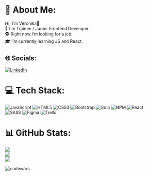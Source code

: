 # 💫 About Me:
Hi, I`m Veronika👋<br>🤖 I'm Trainee / Junior Frontend Developer.<br>🕵️ Right now I'm looking for a job.<br>🎓 I’m currently learning JS and React.


## 🌐 Socials:
[![LinkedIn](https://img.shields.io/badge/LinkedIn-%230077B5.svg?logo=linkedin&logoColor=white)]([https://linkedin.com/in/https://www.linkedin.com/in/veronika-yaskina-882b72194/](https://www.linkedin.com/in/veronika-yaskina-882b72194/)) 

# 💻 Tech Stack:
![JavaScript](https://img.shields.io/badge/javascript-%23323330.svg?style=for-the-badge&logo=javascript&logoColor=%23F7DF1E) ![HTML5](https://img.shields.io/badge/html5-%23E34F26.svg?style=for-the-badge&logo=html5&logoColor=white) ![CSS3](https://img.shields.io/badge/css3-%231572B6.svg?style=for-the-badge&logo=css3&logoColor=white) ![Bootstrap](https://img.shields.io/badge/bootstrap-%23563D7C.svg?style=for-the-badge&logo=bootstrap&logoColor=white) ![Gulp](https://img.shields.io/badge/GULP-%23CF4647.svg?style=for-the-badge&logo=gulp&logoColor=white) ![NPM](https://img.shields.io/badge/NPM-%23000000.svg?style=for-the-badge&logo=npm&logoColor=white) ![React](https://img.shields.io/badge/react-%2320232a.svg?style=for-the-badge&logo=react&logoColor=%2361DAFB) ![SASS](https://img.shields.io/badge/SASS-hotpink.svg?style=for-the-badge&logo=SASS&logoColor=white) 	![Figma](https://img.shields.io/badge/figma-%23F24E1E.svg?style=for-the-badge&logo=figma&logoColor=white) ![Trello](https://img.shields.io/badge/Trello-%23026AA7.svg?style=for-the-badge&logo=Trello&logoColor=white)
# 📊 GitHub Stats:
![](https://github-readme-stats.vercel.app/api?username=XBOSTIK&theme=react&hide_border=false&include_all_commits=false&count_private=false)<br/>
![](https://github-readme-streak-stats.herokuapp.com/?user=XBOSTIK&theme=react&hide_border=false)<br/>
![](https://github-readme-stats.vercel.app/api/top-langs/?username=XBOSTIK&theme=react&hide_border=false&include_all_commits=false&count_private=false&layout=compact)

![codewars](https://www.codewars.com/users/XBO_OSTIK/badges/large)
